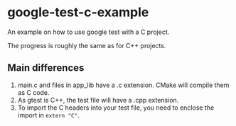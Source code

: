 # google-test-c-example
An example on how to use google test with a C project.

The progress is roughly the same as for C++ projects.

## Main differences

1. main.c and files in app_lib have a .c extension. CMake will compile them as C code.
2. As gtest is C++, the test file will have a .cpp extension.
3. To import the C headers into your test file, you need to enclose the import in ```extern "C"```.
